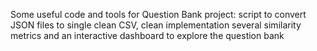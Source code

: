 Some useful code and tools for Question Bank project: script to convert JSON files to single clean CSV, clean implementation several similarity metrics and an interactive dashboard to explore the question bank